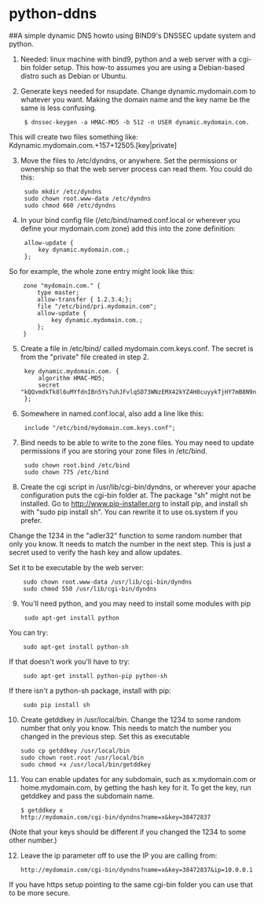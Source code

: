 python-ddns
===========

##A simple dynamic DNS howto using BIND9's DNSSEC update system and python.

1. Needed: linux machine with bind9, python and a web server with a cgi-bin folder setup. This how-to assumes you are using a Debian-based distro such as Debian or Ubuntu.

2. Generate keys needed for nsupdate. Change dynamic.mydomain.com to whatever you want. Making the domain name and the key name be the same is less confusing.

        $ dnssec-keygen -a HMAC-MD5 -b 512 -n USER dynamic.mydomain.com.

 This will create two files something like: Kdynamic.mydomain.com.+157+12505.[key|private]

3. Move the files to /etc/dyndns, or anywhere. Set the permissions or ownership so that the web server process can read them. You could do this:

        sudo mkdir /etc/dyndns
        sudo chown root.www-data /etc/dyndns
        sudo chmod 660 /etc/dyndns

4. In your bind config file (/etc/bind/named.conf.local or wherever you define your mydomain.com zone) add this into the zone definition:

        allow-update {
            key dynamic.mydomain.com.;
        };

 So for example, the whole zone entry might look like this:

        zone "mydomain.com." {
            type master;
            allow-transfer { 1.2.3.4;};
            file "/etc/bind/pri.mydomain.com";
            allow-update {
                key dynamic.mydomain.com.;
            };
        }

5. Create a file in /etc/bind/ called mydomain.com.keys.conf. The secret is from the "private" file created in step 2.

        key dynamic.mydomain.com. {
            algorithm HMAC-MD5;
            secret "kQQvmdkTk8l6uMYfdnIBn5Ys7uhJFvlqSD73WNzEMX42kYZ4H0cuyykTjHY7mB8N9nnZL0gpA9LJmepPYKaU0g==";
        };

6. Somewhere in named.conf.local, also add a line like this:

        include "/etc/bind/mydomain.com.keys.conf";

7. Bind needs to be able to write to the zone files. You may need to update permissions if you are storing your zone files in /etc/bind.

        sudo chown root.bind /etc/bind
        sudo chown 775 /etc/bind

8. Create the cgi script in /usr/lib/cgi-bin/dyndns, or wherever your apache configuration puts the cgi-bin folder at. The package "sh" might not be installed. Go to http://www.pip-installer.org to install pip, and install sh with "sudo pip install sh". You can rewrite it to use os.system if you prefer.

 Change the 1234 in the "adler32" function to some random number that only you know. It needs to match the number in the next step. This is just a secret used to verify the hash key and allow updates.

 Set it to be executable by the web server:

        sudo chown root.www-data /usr/lib/cgi-bin/dyndns
        sudo chmod 550 /usr/lib/cgi-bin/dyndns

9. You'll need python, and you may need to install some modules with pip

        sudo apt-get install python

 You can try:

        sudo apt-get install python-sh

 If that doesn't work you'll have to try:

        sudo apt-get install python-pip python-sh
 
 If there isn't a python-sh package, install with pip:
 
        sudo pip install sh

10. Create getddkey in /usr/local/bin. Change the 1234 to some random number that only you know. This needs to match the number you changed in the previous step. Set this as executable

        sudo cp getddkey /usr/local/bin
        sudo chown root.root /usr/local/bin
        sudo chmod +x /usr/local/bin/getddkey

11. You can enable updates for any subdomain, such as x.mydomain.com or home.mydomain.com, by getting the hash key for it. To get the key, run getddkey and pass the subdomain name.

        $ getddkey x
        http://mydomain.com/cgi-bin/dyndns?name=x&key=38472837

 (Note that your keys should be different if you changed the 1234 to some other number.)

12. Leave the ip parameter off to use the IP you are calling from:

        http://mydomain.com/cgi-bin/dyndns?name=x&key=38472837&ip=10.0.0.1

 If you have https setup pointing to the same cgi-bin folder you can use that to be more secure.
